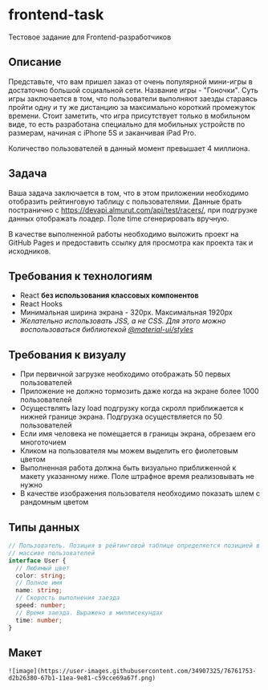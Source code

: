 # frontend-task
Тестовое задание для Frontend-разработчиков

## Описание

Представьте, что вам пришел заказ от очень популярной мини-игры в достаточно
большой социальной сети. Название игры - "Гоночки". Суть игры заключается в том,
что пользователи выполняют заезды стараясь пройти одну и ту же дистанцию за
максимально короткий промежуток времени. Стоит заметить, что игра присутствует
только в мобильном виде, то есть разработана специально для мобильных устройств
по размерам, начиная с iPhone 5S и заканчивая iPad Pro.

Количество пользователей в данный момент превышает 4 миллиона.

## Задача
Ваша задача заключается в том, что в этом приложении необходимо отобразить
рейтинговую таблицу с пользователями. Данные брать постранично с https://devapi.almurut.com/api/test/racers/, при подгрузке данных отображать лоадер.
Поле time сгенерировать вручную.

В качестве выполненной работы необходимо выложить проект на GitHub Pages и
предоставить ссылку для просмотра как проекта так и исходников.

## Требования к технологиям
- React **без использования классовых компонентов**
- React Hooks
- Минимальная ширина экрана - 320px. Максимальная 1920px
- *Желательно использовать JSS, а не CSS. Для этого можно воспользоваться
  библиотекой [@material-ui/styles](https://www.npmjs.com/package/@material-ui/styles)*

## Требования к визуалу
- При первичной загрузке необходимо отображать 50 первых пользователей
- Приложение не должно тормозить даже когда на экране более 1000 пользователей
- Осуществлять lazy load подгрузку когда скролл приближается к нижней границе
  экрана. Подгрузка осуществляется по 50 пользователей
- Если имя человека не помещается в границы экрана, обрезаем его многоточием
- Кликом на пользователя мы можем выделить его фиолетовым цветом
- Выполненная работа должна быть визуально приближенной к макету указанному
  ниже. Поле штрафное время реализовывать не нужно
- В качестве изображения пользователя необходимо показать шлем с рандомным цветом

## Типы данных
```typescript
// Пользователь. Позиция в рейтинговой таблице определяется позицией в 
// массиве пользователей
interface User {
  // Любимый цвет
  color: string;
  // Полное имя
  name: string;
  // Скорость выполнения заезда
  speed: number;
  // Время заезда. Выражено в миллисекундах
  time: number;
}
```

## Макет
    ![image](https://user-images.githubusercontent.com/34907325/76761753-d2b26380-67b1-11ea-9e81-c59cce69a67f.png)

